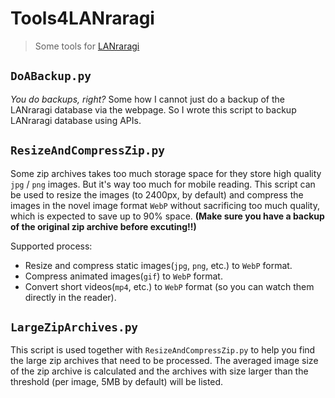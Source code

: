 # Tools4LANraragi

> Some tools for [LANraragi](https://github.com/Difegue/LANraragi)  

## `DoABackup.py`

*You do backups, right?* 
Some how I cannot just do a backup of the LANraragi database via the webpage. So I wrote this script to backup LANraragi database using APIs. 


## `ResizeAndCompressZip.py`

Some zip archives takes too much storage space for they store high quality `jpg` / `png` images. But it's way too much for mobile reading. This script can be used to resize the images (to 2400px, by default) and compress the images in the novel image format `WebP` without sacrificing too much quality, which is expected to save up to 90% space. **(Make sure you have a backup of the original zip archive before excuting!!)**

Supported process:
- Resize and compress static images(`jpg`, `png`, etc.) to `WebP` format.
- Compress animated images(`gif`) to `WebP` format.
- Convert short videos(`mp4`, etc.) to `WebP` format (so you can watch them directly in the reader).

## `LargeZipArchives.py`

This script is used together with `ResizeAndCompressZip.py` to help you find the large zip archives that need to be processed. The averaged image size of the zip archive is calculated and the archives with size larger than the threshold (per image, 5MB by default) will be listed.  